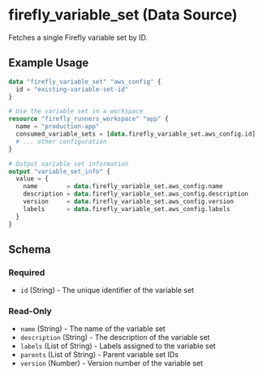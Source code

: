 # firefly_variable_set (Data Source)

Fetches a single Firefly variable set by ID.

## Example Usage

```terraform
data "firefly_variable_set" "aws_config" {
  id = "existing-variable-set-id"
}

# Use the variable set in a workspace
resource "firefly_runners_workspace" "app" {
  name = "production-app"
  consumed_variable_sets = [data.firefly_variable_set.aws_config.id]
  # ... other configuration
}

# Output variable set information
output "variable_set_info" {
  value = {
    name        = data.firefly_variable_set.aws_config.name
    description = data.firefly_variable_set.aws_config.description
    version     = data.firefly_variable_set.aws_config.version
    labels      = data.firefly_variable_set.aws_config.labels
  }
}
```

## Schema

### Required

- `id` (String) - The unique identifier of the variable set

### Read-Only

- `name` (String) - The name of the variable set
- `description` (String) - The description of the variable set
- `labels` (List of String) - Labels assigned to the variable set
- `parents` (List of String) - Parent variable set IDs
- `version` (Number) - Version number of the variable set